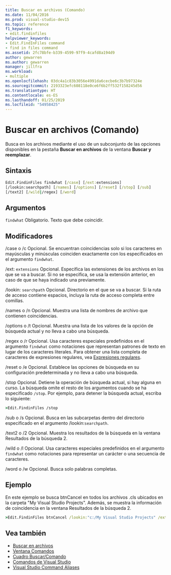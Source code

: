 ```yaml
---
title: Buscar en archivos (Comando)
ms.date: 11/04/2016
ms.prod: visual-studio-dev15
ms.topic: reference
f1_keywords:
- edit.findinfiles
helpviewer_keywords:
- Edit.FindInFiles command
- find in files command
ms.assetid: 2fc78bfe-b339-4599-97f9-4cafd8a194d9
author: gewarren
ms.author: gewarren
manager: jillfra
ms.workload:
- multiple
ms.openlocfilehash: 03dc4a1c83b3056e4991da6cecbe6c3b7b97324e
ms.sourcegitcommit: 2193323efc608118e0ce6f6b2ff532f158245d56
ms.translationtype: HT
ms.contentlocale: es-ES
ms.lasthandoff: 01/25/2019
ms.locfileid: "54958425"
---
```

# <a name="find-in-files-command"></a>Buscar en archivos (Comando)
Busca en los archivos mediante el uso de un subconjunto de las opciones disponibles en la pestaña **Buscar en archivos** de la ventana **Buscar y reemplazar**.

## <a name="syntax"></a>Sintaxis

```cmd
Edit.FindinFiles findwhat [/case] [/ext:extensions]
[/lookin:searchpath] [/names] [/options] [/reset] [/stop] [/sub]
[/text2] [/wild|/regex] [/word]
```

## <a name="arguments"></a>Argumentos
 `findwhat` Obligatorio. Texto que debe coincidir.

## <a name="switches"></a>Modificadores
 /case o /c Opcional. Se encuentran coincidencias solo si los caracteres en mayúsculas y minúsculas coinciden exactamente con los especificados en el argumento `findwhat`.

 /ext: `extensions` Opcional. Especifica las extensiones de los archivos en los que se va a buscar. Si no se especifica, se usa la extensión anterior, en caso de que se haya indicado una previamente.

 /lookin: `searchpath` Opcional. Directorio en el que se va a buscar. Si la ruta de acceso contiene espacios, incluya la ruta de acceso completa entre comillas.

 /names o /n Opcional. Muestra una lista de nombres de archivo que contienen coincidencias.

 /options o /t Opcional. Muestra una lista de los valores de la opción de búsqueda actual y no lleva a cabo una búsqueda.

 /regex o /r Opcional. Usa caracteres especiales predefinidos en el argumento `findwhat` como notaciones que representan patrones de texto en lugar de los caracteres literales. Para obtener una lista completa de caracteres de expresiones regulares, vea [Expresiones regulares](../../ide/using-regular-expressions-in-visual-studio.md).

 /reset o /e Opcional. Establece las opciones de búsqueda en su configuración predeterminada y no lleva a cabo una búsqueda.

 /stop Opcional. Detiene la operación de búsqueda actual, si hay alguna en curso. La búsqueda omite el resto de los argumentos cuando se ha especificado `/stop`. Por ejemplo, para detener la búsqueda actual, escriba lo siguiente:

```cmd
>Edit.FindinFiles /stop
```

 /sub o /s Opcional. Busca en las subcarpetas dentro del directorio especificado en el argumento /lookin:`searchpath`.

 /text2 o /2 Opcional. Muestra los resultados de la búsqueda en la ventana Resultados de la búsqueda 2.

 /wild o /l Opcional. Usa caracteres especiales predefinidos en el argumento `findwhat` como notaciones para representar un carácter o una secuencia de caracteres.

 /word o /w Opcional. Busca solo palabras completas.

## <a name="example"></a>Ejemplo
 En este ejemplo se busca btnCancel en todos los archivos .cls ubicados en la carpeta "My Visual Studio Projects". Además, se muestra la información de coincidencia en la ventana Resultados de la búsqueda 2.

```cmd
>Edit.FindinFiles btnCancel /lookin:"c:/My Visual Studio Projects" /ext:*.cls /text2
```

## <a name="see-also"></a>Vea también

- [Buscar en archivos](../../ide/find-in-files.md)
- [Ventana Comandos](../../ide/reference/command-window.md)
- [Cuadro Buscar/Comando](../../ide/find-command-box.md)
- [Comandos de Visual Studio](../../ide/reference/visual-studio-commands.md)
- [Visual Studio Command Aliases](../../ide/reference/visual-studio-command-aliases.md)